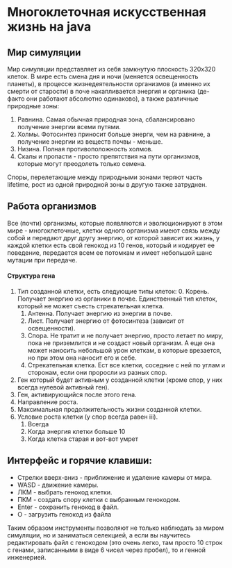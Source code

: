 # Многоклеточная искусственная жизнь на java
## Мир симуляции
Мир симуляции представляет из себя замкнутую плоскость 320x320 клеток. В мире есть смена дня и ночи (меняется освещенность планеты), в процессе жизнедеятельности организмов (а именно их смерти от старости) в поче накапливается энергия и органика (де-факто они работают абсолютно одинаково), а также различные природные зоны:
1. Равнина. Самая обычная природная зона, сбалансировано получение энергии всеми путями.
2. Холмы. Фотосинтез приносит больше энерги, чем на равнине, а получение энергии из веществ почвы - меньше.
3. Низина. Полная противоположность холмов.
4. Скалы и пропасти - просто препятствия на пути организмов, которые могут преодолеть только семена.

Споры, перелетающие между природными зонами теряют часть lifetime, рост из одной природной зоны в другую также затруднен.
##  Работа организмов
Все  (почти) организмы, которые появляются и эволюционируют в этом мире - многоклеточные, клетки одного организма имеют связь между собой и передают друг другу энергию, от которой зависит их жизнь, у каждой клетки есть свой генокод из 10 генов, который и кодирует ее поведение, передается всем ее потомкам и имеет небольшой шанс мутации при передаче.
#### Структура гена
1. Тип созданной клетки, есть следующие типы клеток:
	0. Корень. Получает энергию из органики в почве. Единственный тип клеток, который не может съесть стрекательная клетка.
	1. Антенна. Получает энергию из энергии в почве.
	2. Лист. Получает энергию от фотосинтеза (зависит от освещенности).
	3. Спора. Не тратит и не получает энергию, просто летает по миру, пока не приземлится и не создаст новый организм. А еще она может наносить небольшой урон клеткам, в которые врезается, но при этом она наносит его и себе.
	4. Стрекательная клетка. Ест все клетки, соседние с ней по углам и сторонам, если они проросли из разных спор.
2. Ген который будет активным у созданной клетки (кроме спор, у них всегда нулевой активный ген).
3. Ген, активирующийся после этого гена.
4. Направление роста.
5. Максимальная продолжительность жизни созданной клетки.
6. Условие роста клетки (у спор всегда равен iii).
	1. Всегда
	2. Когда энергия клетки больше 10
	3. Когда клетка старая и вот-вот умрет
## Интерфейс и горячие клавиши:
- Стрелки вверх-вниз - приближение и удаление камеры от мира.
- WASD - движение камеры.
- ЛКМ - выбрать генокод клетки.
- ПКМ - создать спору клетки с выбранным генокодом.
- Enter - сохранить генокод в файл.
- O - загрузить генокод из файла

Таким образом инструменты позволяют не только наблюдать за миром симуляции, но и заниматься селекцией, а если вы научитесь редактировать файл с генокодом (это очень легко, там просто 10 строк с генами, записанными в виде 6 чисел через пробел), то и генной инженерией.
